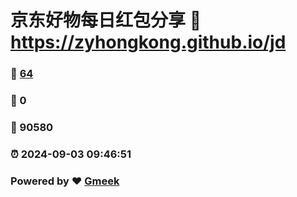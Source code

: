 # 京东好物每日红包分享 :link: https://zyhongkong.github.io/jd 
### :page_facing_up: [64](https://zyhongkong.github.io/jd/tag.html) 
### :speech_balloon: 0 
### :hibiscus: 90580 
### :alarm_clock: 2024-09-03 09:46:51 
### Powered by :heart: [Gmeek](https://github.com/Meekdai/Gmeek)

